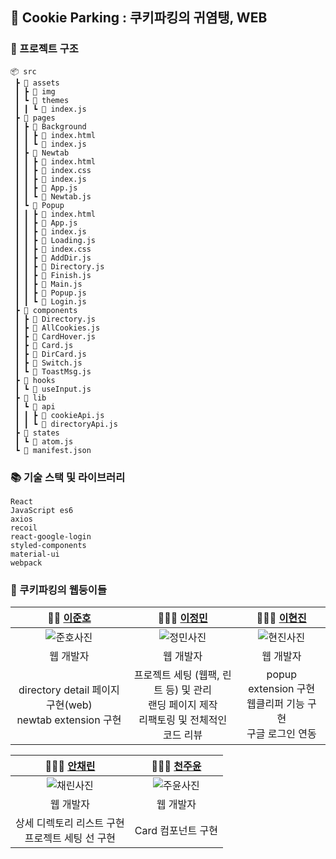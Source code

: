 ## 🍪 Cookie Parking : 쿠키파킹의 귀염탱, WEB

### 🏡 프로젝트 구조

```
📦 src
 ┣ 📂 assets
 ┃ ┣ 📂 img
 ┃ ┗ 📂 themes
 ┃ ┃ ┗ 📜 index.js
 ┣ 📂 pages
 ┃ ┣ 📂 Background
 ┃ ┃ ┣ 📜 index.html
 ┃ ┃ ┗ 📜 index.js
 ┃ ┣ 📂 Newtab
 ┃ ┃ ┣ 📜 index.html
 ┃ ┃ ┣ 📜 index.css
 ┃ ┃ ┣ 📜 index.js
 ┃ ┃ ┣ 📜 App.js
 ┃ ┃ ┗ 📜 Newtab.js
 ┃ ┗ 📂 Popup
 ┃ ┃ ┣ 📜 index.html
 ┃ ┃ ┣ 📜 App.js
 ┃ ┃ ┣ 📜 index.js
 ┃ ┃ ┣ 📜 Loading.js
 ┃ ┃ ┣ 📜 index.css
 ┃ ┃ ┣ 📜 AddDir.js
 ┃ ┃ ┣ 📜 Directory.js
 ┃ ┃ ┣ 📜 Finish.js
 ┃ ┃ ┣ 📜 Main.js
 ┃ ┃ ┣ 📜 Popup.js
 ┃ ┃ ┗ 📜 Login.js
 ┣ 📂 components
 ┃ ┣ 📜 Directory.js
 ┃ ┣ 📜 AllCookies.js
 ┃ ┣ 📜 CardHover.js
 ┃ ┣ 📜 Card.js
 ┃ ┣ 📜 DirCard.js
 ┃ ┣ 📜 Switch.js
 ┃ ┗ 📜 ToastMsg.js
 ┣ 📂 hooks
 ┃ ┗ 📜 useInput.js
 ┣ 📂 lib
 ┃ ┗ 📂 api
 ┃ ┃ ┣ 📜 cookieApi.js
 ┃ ┃ ┗ 📜 directoryApi.js
 ┣ 📂 states
 ┃ ┗ 📜 atom.js
 ┗ 📜 manifest.json
```

### 📚 기술 스택 및 라이브러리

```
React
JavaScript es6
axios
recoil
react-google-login
styled-components
material-ui
webpack
```

### 🥰 쿠키파킹의 웹둥이들 

| **🙋🏻 [이준호](https://github.com/juno7803)** | **🙋🏻‍♀️ [이정민](https://github.com/danmin20)** | **🙋🏻‍♀️ [이현진](https://github.com/junyup0319)** |
| :---: | :---: | :---: |
| ![준호사진](https://sopt-juno.s3.ap-northeast-2.amazonaws.com/junoposter.jpeg) | ![정민사진]()  | ![현진사진](https://sopt-juno.s3.ap-northeast-2.amazonaws.com/hj.gif) |
| 웹 개발자 | 웹 개발자 | 웹 개발자 |
| directory detail 페이지 구현(web) <br/>newtab extension 구현|프로젝트 세팅 (웹팩, 린트 등) 및 관리 <br /> 랜딩 페이지 제작 <br /> 리팩토링 및 전체적인 코드 리뷰 |popup extension 구현 <br /> 웹클리퍼 기능 구현 <br /> 구글 로그인 연동 |

|**🙋🏻‍♀️ [안채린](https://github.com/achrvv)** | **🙋🏻‍♀️ [천주윤](https://github.com/ewq3167)** |
| :---: | :---: |
| ![채린사진](https://sopt-juno.s3.ap-northeast-2.amazonaws.com/bong.gif) | ![주윤사진](https://sopt-juno.s3.ap-northeast-2.amazonaws.com/jyun.gif) |
| 웹 개발자 | 웹 개발자 |
|상세 디렉토리 리스트 구현 <br /> 프로젝트 세팅 선 구현|Card 컴포넌트 구현 <br />|
